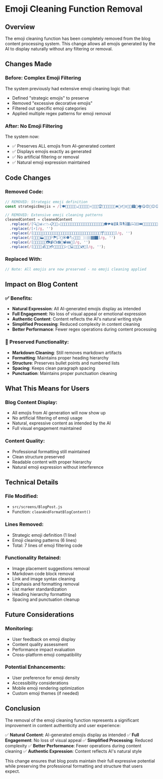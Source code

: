 # Emoji Cleaning Function Removal

## Overview
The emoji cleaning function has been completely removed from the blog content processing system. This change allows all emojis generated by the AI to display naturally without any filtering or removal.

## Changes Made

### **Before: Complex Emoji Filtering**
The system previously had extensive emoji cleaning logic that:
- Defined "strategic emojis" to preserve
- Removed "excessive decorative emojis"
- Filtered out specific emoji categories
- Applied multiple regex patterns for emoji removal

### **After: No Emoji Filtering**
The system now:
- ✅ Preserves ALL emojis from AI-generated content
- ✅ Displays emojis exactly as generated
- ✅ No artificial filtering or removal
- ✅ Natural emoji expression maintained

## Code Changes

### **Removed Code:**
```javascript
// REMOVED: Strategic emoji definition
const strategicEmojis = /[🍽️🍕🍔🍜🍣🍰☕🍷🍺🥗🥩🍤⭐🌟💎👑🏆💫✨👨‍🍳👩‍🍳🛎️💁‍♂️💁‍♀️🤝📍🏙️🌆🏘️😋😍🤤😊😌🎉🎊🚀💪🎯🔥💡📸📷]/g;

// REMOVED: Extensive emoji cleaning patterns
cleanedContent = cleanedContent
  .replace(/[🔍📝📊📈📉📋✅❌⚠️🚨💭🎈🎁🎂🎄🎃🎅🎆🎇🎈🎊🎋🎌🎍🎎🎏🎐🎑🎒🎓🎔🎕🎖️🎗️🎘️🎙️🎚️🎛️🎜️🎝🎞️🎟️🎠🎡🎢🎣🎤🎥🎦🎧🎨🎩🎪🎫🎬🎭🎮🎰🎱🎲🎳🎴🎵🎶🎷🎸🎹🎺🎻🎼🎽🎾🎿🏀🏁🏂🏃🏄🏅🏇🏈🏉🏊🏋️🏌️🏍️🏎️🏏🏐🏑🏒🏓🏔️🏕️🏖️🏗️🏘️🏙️🏚️🏛️🏜️🏝️🏞️🏟️🏠🏡🏢🏣🏤🏥🏦🏧🏨🏩🏪🏫🏬🏭🏮🏯🏰🏱🏲🏳️🏴🏵️🏶🏷️🏸🏹🏺🏻🏼🏽🏾🏿🐀🐁🐂🐃🐄🐅🐆🐇🐈🐉🐊🐋🐌🐍🐎🐏🐐🐑🐒🐓🐔🐕🐖🐗🐘🐙🐚🐛🐜🐝🐞🐟🐠🐡🐢🐣🐤🐥🐦🐧🐨🐩🐪🐫🐬🐭🐮🐯🐰🐱🐲🐳🐴🐵🐶🐷🐸🐹🐺🐻🐼🐽🐾🐿️👀👁️👂👃👄👅👆👇👈👉👊👋👌👍👎👏👐👒👓👔👕👖👗👘👙👚👛👜👝👞👟👠👡👢👣👤👥👦👧👨👩👪👫👬👭👮👯👰👱👲👳👴👵👶👷👸👹👺👻👼👽👾👿💀💁💂💃💄💅💆💇💈💉💊💋💌💏💐💑💒💓💔💕💖💗💘💙💚💛💜💝💞💟💠💢💣💤💥💦💧💨💩💮💯💰💱💲💳💴💵💶💷💸💹💺💻💼💽💾💿📀📁📂📃📄📅📆📇📈📉📊📋📌📎📏📐📑📒📓📔📕📖📗📘📙📚📛📜📝📞📟📠📡📢📣📤📥📦📧📨📩📪📫📬📭📮📯📰📱📲📳📴📵📶📹📺📻📼📽️📾📿🔀🔁🔂🔃🔄🔅🔆🔇🔈🔉🔊🔋🔌🔍🔎🔏🔐🔑🔒🔓🔔🔕🔖🔗🔘🔙🔚🔛🔜🔝🔞🔟🔠🔡🔢🔣🔤🔦🔧🔨🔩🔪🔫🔬🔭🔮🔯🔰🔱🔲🔳🔴🔵🔶🔷🔸🔹🔺🔻🔼🔽🔾🔿🕀🕁🕂🕃🕄🕅🕆🕇🕈🕉🕊️🕋🕌🕍🕎🕏🕐🕑🕒🕓🕔🕕🕖🕗🕘🕙🕚🕛🕜🕝🕞🕟🕠🕡🕢🕣🕤🕥🕦🕧🕨🕩🕪🕫🕬🕭🕮🕯🕰🕱🕲🕳🕴️🕵️🕶️🕷️🕸️🕹️🕺🕻🕼🕽🕾🕿🖀🖁🖂🖃🖄🖅🖆🖇️🖈🖉🖊️🖋️🖌️🖍️🖎️🖏️🖐️🖑🖒🖓🖔🖕🖖🖗🖘🖙🖚🖛🖜🖝🖞🖟🖠🖡🖢🖣🖤🖥️🖦🖧🖨🖩🖪🖫🖬🖭🖮🖯🖰🖱🖲🖳🖴🖵🖶🖷🖸🖹🖺🖻🖼️🖽🖾🖿🗀🗁🗂🗃🗄🗅🗆🗇🗈🗉🗊🗋🗌🗍🗎🗏🗐🗑🗒🗓🗔🗕🗖🗗🗘🗙🗚🗛🗜🗝🗞🗟🗠🗡🗢🗣🗤🗥🗦🗧🗨🗩🗪🗫🗬🗭🗮🗯🗰🗱🗲🗳🗴🗵🗶🗷🗸🗹🗺🗻🗼🗽🗾🗿😀😁😂🤣😃😄😅😆😇😈😉😊😋😌😍😎😏😐😑😒😓😔😕😖😗😘😙😚😛😜😝😞😟😠😡😢😣😤😥😦😧😨😩😪😫😬😭😮😯😰😱😲😳😴😵😶😷😸😹😺😻😼😽😾😿🙀🙁🙂🙃🙄🙅🙆🙇🙈🙉🙊🙋🙌🙍🙎🙏]/g, '')
  .replace(/[⚡]/g, '')
  .replace(/[🍟🍖🍗🍘🍙🍚🍛🍝🍞🍟🍠🍡🍢🍤🍥🍦🍧🍨🍩🍪🍫🍬🍭🍮🍯🍱🍲🍳🍴🍵🍶🍸🍹🍻🍼🍾🍿]/g, '')
  .replace(/[🏪🏫🏬🏭🏮🏯🏰🏱🏲🏳️🏴🏵️🏶🏷️🏸🏹🏺🏻🏼🏽🏾🏿]/g, '')
  .replace(/[📱📲📳📴📵📶📷📹📺📻📼📽️📾📿]/g, '')
  .replace(/[💬💭💮💯💰💱💲💳💴💵💶💷💸💹💺💻💼💽💾💿📀]/g, '');
```

### **Replaced With:**
```javascript
// Note: All emojis are now preserved - no emoji cleaning applied
```

## Impact on Blog Content

### **✅ Benefits:**
- **Natural Expression**: All AI-generated emojis display as intended
- **Full Engagement**: No loss of visual appeal or emotional expression
- **Authentic Content**: Content reflects the AI's natural writing style
- **Simplified Processing**: Reduced complexity in content cleaning
- **Better Performance**: Fewer regex operations during content processing

### **🎯 Preserved Functionality:**
- **Markdown Cleaning**: Still removes markdown artifacts
- **Formatting**: Maintains proper heading hierarchy
- **Structure**: Preserves bullet points and numbered lists
- **Spacing**: Keeps clean paragraph spacing
- **Punctuation**: Maintains proper punctuation cleaning

## What This Means for Users

### **Blog Content Display:**
- All emojis from AI generation will now show up
- No artificial filtering of emoji usage
- Natural, expressive content as intended by the AI
- Full visual engagement maintained

### **Content Quality:**
- Professional formatting still maintained
- Clean structure preserved
- Readable content with proper hierarchy
- Natural emoji expression without interference

## Technical Details

### **File Modified:**
- `src/screens/BlogPost.js`
- Function: `cleanAndFormatBlogContent()`

### **Lines Removed:**
- Strategic emoji definition (1 line)
- Emoji cleaning patterns (6 lines)
- Total: 7 lines of emoji filtering code

### **Functionality Retained:**
- Image placement suggestions removal
- Markdown code block removal
- Link and image syntax cleaning
- Emphasis and formatting removal
- List marker standardization
- Heading hierarchy formatting
- Spacing and punctuation cleanup

## Future Considerations

### **Monitoring:**
- User feedback on emoji display
- Content quality assessment
- Performance impact evaluation
- Cross-platform emoji compatibility

### **Potential Enhancements:**
- User preference for emoji density
- Accessibility considerations
- Mobile emoji rendering optimization
- Custom emoji themes (if needed)

## Conclusion

The removal of the emoji cleaning function represents a significant improvement in content authenticity and user experience:

✅ **Natural Content**: AI-generated emojis display as intended
✅ **Full Engagement**: No loss of visual appeal
✅ **Simplified Processing**: Reduced complexity
✅ **Better Performance**: Fewer operations during content cleaning
✅ **Authentic Expression**: Content reflects AI's natural style

This change ensures that blog posts maintain their full expressive potential while preserving the professional formatting and structure that users expect. 